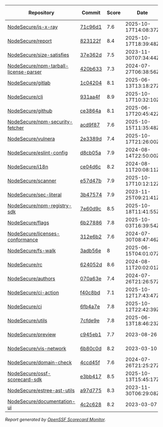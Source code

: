 <!-- OPENSSF-SCORECARD-MONITOR:START -->

| Repository | Commit | Score | Date | Score Delta | Report | StepSecurity |
| -- | -- | -- | -- | -- | -- | -- |
| [NodeSecure/js-x-ray](https://github.com/NodeSecure/js-x-ray) | [71c96d1](https://github.com/NodeSecure/js-x-ray/commit/71c96d1d265a4eac0b10af421de0e796ea1ce102) | 7.6 | 2025-10-17T14:08:37Z | -0.4 / [Details](https://ossf.github.io/scorecard-visualizer/#/projects/github.com/NodeSecure/js-x-ray/compare/02a2d05b22be7cb38916c72bba7323bc77f3ff66/71c96d1d265a4eac0b10af421de0e796ea1ce102) | [View](https://ossf.github.io/scorecard-visualizer/#/projects/github.com/NodeSecure/js-x-ray/commit/71c96d1d265a4eac0b10af421de0e796ea1ce102) | [Fix it](https://app.stepsecurity.io/securerepo?repo=NodeSecure/js-x-ray) |
| [NodeSecure/report](https://github.com/NodeSecure/report) | [823122f](https://github.com/NodeSecure/report/commit/823122f5d2515e0ed36c0bd81cbbb1241c44ad1f) | 8.4 | 2025-10-17T18:39:48Z | 0 / [Details](https://ossf.github.io/scorecard-visualizer/#/projects/github.com/NodeSecure/report/compare/823122f5d2515e0ed36c0bd81cbbb1241c44ad1f/823122f5d2515e0ed36c0bd81cbbb1241c44ad1f) | [View](https://ossf.github.io/scorecard-visualizer/#/projects/github.com/NodeSecure/report/commit/823122f5d2515e0ed36c0bd81cbbb1241c44ad1f) | [Fix it](https://app.stepsecurity.io/securerepo?repo=NodeSecure/report) |
| [NodeSecure/size-satisfies](https://github.com/NodeSecure/size-satisfies) | [37e362d](https://github.com/NodeSecure/size-satisfies/commit/37e362d756ea07662ee8052320a7d4ec1c097cad) | 7.5 | 2023-11-30T07:34:44Z | 0 / [Details](https://ossf.github.io/scorecard-visualizer/#/projects/github.com/NodeSecure/size-satisfies/compare/37e362d756ea07662ee8052320a7d4ec1c097cad/37e362d756ea07662ee8052320a7d4ec1c097cad) | [View](https://ossf.github.io/scorecard-visualizer/#/projects/github.com/NodeSecure/size-satisfies/commit/37e362d756ea07662ee8052320a7d4ec1c097cad) | [Fix it](https://app.stepsecurity.io/securerepo?repo=NodeSecure/size-satisfies) |
| [NodeSecure/npm-tarball-license-parser](https://github.com/NodeSecure/npm-tarball-license-parser) | [420b633](https://github.com/NodeSecure/npm-tarball-license-parser/commit/420b6331a6f3c07c5f20bb8f58d3394b88007c54) | 7.3 | 2024-07-27T06:38:56Z | 0 / [Details](https://ossf.github.io/scorecard-visualizer/#/projects/github.com/NodeSecure/npm-tarball-license-parser/compare/420b6331a6f3c07c5f20bb8f58d3394b88007c54/420b6331a6f3c07c5f20bb8f58d3394b88007c54) | [View](https://ossf.github.io/scorecard-visualizer/#/projects/github.com/NodeSecure/npm-tarball-license-parser/commit/420b6331a6f3c07c5f20bb8f58d3394b88007c54) | [Fix it](https://app.stepsecurity.io/securerepo?repo=NodeSecure/npm-tarball-license-parser) |
| [NodeSecure/gitlab](https://github.com/NodeSecure/gitlab) | [1c04204](https://github.com/NodeSecure/gitlab/commit/1c04204ae41b3f598a36aeed7301e24f3d328d73) | 8.1 | 2025-06-13T13:18:27Z | 0 / [Details](https://ossf.github.io/scorecard-visualizer/#/projects/github.com/NodeSecure/gitlab/compare/1c04204ae41b3f598a36aeed7301e24f3d328d73/1c04204ae41b3f598a36aeed7301e24f3d328d73) | [View](https://ossf.github.io/scorecard-visualizer/#/projects/github.com/NodeSecure/gitlab/commit/1c04204ae41b3f598a36aeed7301e24f3d328d73) | [Fix it](https://app.stepsecurity.io/securerepo?repo=NodeSecure/gitlab) |
| [NodeSecure/cli](https://github.com/NodeSecure/cli) | [931aa4f](https://github.com/NodeSecure/cli/commit/931aa4f8f993d44bd6810d03a37fb5491f92ac80) | 8.9 | 2025-10-17T10:32:10Z | 0 / [Details](https://ossf.github.io/scorecard-visualizer/#/projects/github.com/NodeSecure/cli/compare/9a47a81213f7077d9c0ae6f12eaf7b268c590bbc/931aa4f8f993d44bd6810d03a37fb5491f92ac80) | [View](https://ossf.github.io/scorecard-visualizer/#/projects/github.com/NodeSecure/cli/commit/931aa4f8f993d44bd6810d03a37fb5491f92ac80) | [Fix it](https://app.stepsecurity.io/securerepo?repo=NodeSecure/cli) |
| [NodeSecure/github](https://github.com/NodeSecure/github) | [ce3864a](https://github.com/NodeSecure/github/commit/ce3864aba26b1324526a581423ff6413a9d93e93) | 8.1 | 2025-06-17T20:45:42Z | 0 / [Details](https://ossf.github.io/scorecard-visualizer/#/projects/github.com/NodeSecure/github/compare/ce3864aba26b1324526a581423ff6413a9d93e93/ce3864aba26b1324526a581423ff6413a9d93e93) | [View](https://ossf.github.io/scorecard-visualizer/#/projects/github.com/NodeSecure/github/commit/ce3864aba26b1324526a581423ff6413a9d93e93) | [Fix it](https://app.stepsecurity.io/securerepo?repo=NodeSecure/github) |
| [NodeSecure/npm-security-fetcher](https://github.com/NodeSecure/npm-security-fetcher) | [acd9f87](https://github.com/NodeSecure/npm-security-fetcher/commit/acd9f871d8c5b4138043db744c532532f4eca599) | 7.6 | 2025-10-15T11:35:48Z | 0 / [Details](https://ossf.github.io/scorecard-visualizer/#/projects/github.com/NodeSecure/npm-security-fetcher/compare/acd9f871d8c5b4138043db744c532532f4eca599/acd9f871d8c5b4138043db744c532532f4eca599) | [View](https://ossf.github.io/scorecard-visualizer/#/projects/github.com/NodeSecure/npm-security-fetcher/commit/acd9f871d8c5b4138043db744c532532f4eca599) | [Fix it](https://app.stepsecurity.io/securerepo?repo=NodeSecure/npm-security-fetcher) |
| [NodeSecure/vulnera](https://github.com/NodeSecure/vulnera) | [2e3389d](https://github.com/NodeSecure/vulnera/commit/2e3389d6dc387adc589055b8186dc5ca7a997d86) | 7.4 | 2025-10-17T21:26:00Z | 0 / [Details](https://ossf.github.io/scorecard-visualizer/#/projects/github.com/NodeSecure/vulnera/compare/2e3389d6dc387adc589055b8186dc5ca7a997d86/2e3389d6dc387adc589055b8186dc5ca7a997d86) | [View](https://ossf.github.io/scorecard-visualizer/#/projects/github.com/NodeSecure/vulnera/commit/2e3389d6dc387adc589055b8186dc5ca7a997d86) | [Fix it](https://app.stepsecurity.io/securerepo?repo=NodeSecure/vulnera) |
| [NodeSecure/eslint-config](https://github.com/NodeSecure/eslint-config) | [d8cb05a](https://github.com/NodeSecure/eslint-config/commit/d8cb05aad74fa6cdff4daa82aab30d1f1a196891) | 7.9 | 2024-08-14T22:50:00Z | 0 / [Details](https://ossf.github.io/scorecard-visualizer/#/projects/github.com/NodeSecure/eslint-config/compare/d8cb05aad74fa6cdff4daa82aab30d1f1a196891/d8cb05aad74fa6cdff4daa82aab30d1f1a196891) | [View](https://ossf.github.io/scorecard-visualizer/#/projects/github.com/NodeSecure/eslint-config/commit/d8cb05aad74fa6cdff4daa82aab30d1f1a196891) | [Fix it](https://app.stepsecurity.io/securerepo?repo=NodeSecure/eslint-config) |
| [NodeSecure/i18n](https://github.com/NodeSecure/i18n) | [ce04d6c](https://github.com/NodeSecure/i18n/commit/ce04d6cb61ef6cbec3be87a29323fa4d1ea81eb3) | 8.2 | 2024-08-11T20:08:11Z | 0 / [Details](https://ossf.github.io/scorecard-visualizer/#/projects/github.com/NodeSecure/i18n/compare/ce04d6cb61ef6cbec3be87a29323fa4d1ea81eb3/ce04d6cb61ef6cbec3be87a29323fa4d1ea81eb3) | [View](https://ossf.github.io/scorecard-visualizer/#/projects/github.com/NodeSecure/i18n/commit/ce04d6cb61ef6cbec3be87a29323fa4d1ea81eb3) | [Fix it](https://app.stepsecurity.io/securerepo?repo=NodeSecure/i18n) |
| [NodeSecure/scanner](https://github.com/NodeSecure/scanner) | [e57d47b](https://github.com/NodeSecure/scanner/commit/e57d47b4ff7b4e9e06b6ebab992044cdfff00e50) | 7.9 | 2025-10-17T10:12:12Z | 0.1 / [Details](https://ossf.github.io/scorecard-visualizer/#/projects/github.com/NodeSecure/scanner/compare/645ce5454d6de78d6b04c10b9e9ed9455b273d54/e57d47b4ff7b4e9e06b6ebab992044cdfff00e50) | [View](https://ossf.github.io/scorecard-visualizer/#/projects/github.com/NodeSecure/scanner/commit/e57d47b4ff7b4e9e06b6ebab992044cdfff00e50) | [Fix it](https://app.stepsecurity.io/securerepo?repo=NodeSecure/scanner) |
| [NodeSecure/sec-literal](https://github.com/NodeSecure/sec-literal) | [3b47574](https://github.com/NodeSecure/sec-literal/commit/3b475747f5c3891946c40d9ad4e8096500e1a206) | 7.9 | 2023-11-25T09:21:41Z | 0 / [Details](https://ossf.github.io/scorecard-visualizer/#/projects/github.com/NodeSecure/sec-literal/compare/3b475747f5c3891946c40d9ad4e8096500e1a206/3b475747f5c3891946c40d9ad4e8096500e1a206) | [View](https://ossf.github.io/scorecard-visualizer/#/projects/github.com/NodeSecure/sec-literal/commit/3b475747f5c3891946c40d9ad4e8096500e1a206) | [Fix it](https://app.stepsecurity.io/securerepo?repo=NodeSecure/sec-literal) |
| [NodeSecure/npm-registry-sdk](https://github.com/NodeSecure/npm-registry-sdk) | [7e60d9c](https://github.com/NodeSecure/npm-registry-sdk/commit/7e60d9c2a4cec787ce7cb635018964403a156e23) | 8.5 | 2025-10-18T11:41:55Z | -0.1 / [Details](https://ossf.github.io/scorecard-visualizer/#/projects/github.com/NodeSecure/npm-registry-sdk/compare/c6259f8450d010cff65678cf74d67f22580a36f7/7e60d9c2a4cec787ce7cb635018964403a156e23) | [View](https://ossf.github.io/scorecard-visualizer/#/projects/github.com/NodeSecure/npm-registry-sdk/commit/7e60d9c2a4cec787ce7cb635018964403a156e23) | [Fix it](https://app.stepsecurity.io/securerepo?repo=NodeSecure/npm-registry-sdk) |
| [NodeSecure/flags](https://github.com/NodeSecure/flags) | [6b27886](https://github.com/NodeSecure/flags/commit/6b278860f86646b6143cf392559577c1aed756ba) | 7.8 | 2025-10-03T16:39:54Z | 0 / [Details](https://ossf.github.io/scorecard-visualizer/#/projects/github.com/NodeSecure/flags/compare/46a9b9147400ef98c26d3fff10b597782257d7ae/6b278860f86646b6143cf392559577c1aed756ba) | [View](https://ossf.github.io/scorecard-visualizer/#/projects/github.com/NodeSecure/flags/commit/6b278860f86646b6143cf392559577c1aed756ba) | [Fix it](https://app.stepsecurity.io/securerepo?repo=NodeSecure/flags) |
| [NodeSecure/licenses-conformance](https://github.com/NodeSecure/licenses-conformance) | [312e6b2](https://github.com/NodeSecure/licenses-conformance/commit/312e6b29f729dda7ac6d16a056d0f5c4bc8c1361) | 7.6 | 2024-07-30T08:47:46Z | 0 / [Details](https://ossf.github.io/scorecard-visualizer/#/projects/github.com/NodeSecure/licenses-conformance/compare/3f14f46ea080f622525c6f685abdab3f3f164813/312e6b29f729dda7ac6d16a056d0f5c4bc8c1361) | [View](https://ossf.github.io/scorecard-visualizer/#/projects/github.com/NodeSecure/licenses-conformance/commit/312e6b29f729dda7ac6d16a056d0f5c4bc8c1361) | [Fix it](https://app.stepsecurity.io/securerepo?repo=NodeSecure/licenses-conformance) |
| [NodeSecure/fs-walk](https://github.com/NodeSecure/fs-walk) | [3adb56e](https://github.com/NodeSecure/fs-walk/commit/3adb56e31ef2cc1cfa7f29cbfadb08d5f61e3761) | 8 | 2025-06-15T04:01:07Z | 0 / [Details](https://ossf.github.io/scorecard-visualizer/#/projects/github.com/NodeSecure/fs-walk/compare/3adb56e31ef2cc1cfa7f29cbfadb08d5f61e3761/3adb56e31ef2cc1cfa7f29cbfadb08d5f61e3761) | [View](https://ossf.github.io/scorecard-visualizer/#/projects/github.com/NodeSecure/fs-walk/commit/3adb56e31ef2cc1cfa7f29cbfadb08d5f61e3761) | [Fix it](https://app.stepsecurity.io/securerepo?repo=NodeSecure/fs-walk) |
| [NodeSecure/rc](https://github.com/NodeSecure/rc) | [624052d](https://github.com/NodeSecure/rc/commit/624052d6073531f08d0e41fe2fd8553af49cb15e) | 8.6 | 2024-08-11T20:02:01Z | 0 / [Details](https://ossf.github.io/scorecard-visualizer/#/projects/github.com/NodeSecure/rc/compare/e16f5913d001f39eec5cc6c75514a03532b6d4c7/624052d6073531f08d0e41fe2fd8553af49cb15e) | [View](https://ossf.github.io/scorecard-visualizer/#/projects/github.com/NodeSecure/rc/commit/624052d6073531f08d0e41fe2fd8553af49cb15e) | [Fix it](https://app.stepsecurity.io/securerepo?repo=NodeSecure/rc) |
| [NodeSecure/authors](https://github.com/NodeSecure/authors) | [070a63e](https://github.com/NodeSecure/authors/commit/070a63e3fab151f9d38a2c13e76cfa69c01b1bf3) | 7.4 | 2024-07-26T21:26:57Z | 0 / [Details](https://ossf.github.io/scorecard-visualizer/#/projects/github.com/NodeSecure/authors/compare/070a63e3fab151f9d38a2c13e76cfa69c01b1bf3/070a63e3fab151f9d38a2c13e76cfa69c01b1bf3) | [View](https://ossf.github.io/scorecard-visualizer/#/projects/github.com/NodeSecure/authors/commit/070a63e3fab151f9d38a2c13e76cfa69c01b1bf3) | [Fix it](https://app.stepsecurity.io/securerepo?repo=NodeSecure/authors) |
| [NodeSecure/ci-action](https://github.com/NodeSecure/ci-action) | [f40c8bd](https://github.com/NodeSecure/ci-action/commit/f40c8bd96938bdb52f3d83954fc62e6f2547f2da) | 7.1 | 2025-10-12T17:43:47Z | 0 / [Details](https://ossf.github.io/scorecard-visualizer/#/projects/github.com/NodeSecure/ci-action/compare/1fe4f665b76ef740e76857465795d02302287bda/f40c8bd96938bdb52f3d83954fc62e6f2547f2da) | [View](https://ossf.github.io/scorecard-visualizer/#/projects/github.com/NodeSecure/ci-action/commit/f40c8bd96938bdb52f3d83954fc62e6f2547f2da) | [Fix it](https://app.stepsecurity.io/securerepo?repo=NodeSecure/ci-action) |
| [NodeSecure/ci](https://github.com/NodeSecure/ci) | [6fb4a7e](https://github.com/NodeSecure/ci/commit/6fb4a7ecc730a94d547ad565022685b9642c3132) | 7.8 | 2025-10-12T22:42:39Z | 0 / [Details](https://ossf.github.io/scorecard-visualizer/#/projects/github.com/NodeSecure/ci/compare/6fb4a7ecc730a94d547ad565022685b9642c3132/6fb4a7ecc730a94d547ad565022685b9642c3132) | [View](https://ossf.github.io/scorecard-visualizer/#/projects/github.com/NodeSecure/ci/commit/6fb4a7ecc730a94d547ad565022685b9642c3132) | [Fix it](https://app.stepsecurity.io/securerepo?repo=NodeSecure/ci) |
| [NodeSecure/utils](https://github.com/NodeSecure/utils) | [7cfde9e](https://github.com/NodeSecure/utils/commit/7cfde9e2c13b6e3fe09647cb09e79adab01c3564) | 7.8 | 2025-06-13T18:46:23Z | 0 / [Details](https://ossf.github.io/scorecard-visualizer/#/projects/github.com/NodeSecure/utils/compare/7cfde9e2c13b6e3fe09647cb09e79adab01c3564/7cfde9e2c13b6e3fe09647cb09e79adab01c3564) | [View](https://ossf.github.io/scorecard-visualizer/#/projects/github.com/NodeSecure/utils/commit/7cfde9e2c13b6e3fe09647cb09e79adab01c3564) | [Fix it](https://app.stepsecurity.io/securerepo?repo=NodeSecure/utils) |
| [NodeSecure/preview](https://github.com/NodeSecure/preview) | [c945eb1](https://github.com/NodeSecure/preview/commit/c945eb1a0af71512061b7be8314ee38a939cd524) | 7.7 | 2023-08-26 | 0 / [Details](https://ossf.github.io/scorecard-visualizer/#/projects/github.com/NodeSecure/preview/compare/c945eb1a0af71512061b7be8314ee38a939cd524/c945eb1a0af71512061b7be8314ee38a939cd524) | [View](https://ossf.github.io/scorecard-visualizer/#/projects/github.com/NodeSecure/preview/commit/c945eb1a0af71512061b7be8314ee38a939cd524) | [Fix it](https://app.stepsecurity.io/securerepo?repo=NodeSecure/preview) |
| [NodeSecure/vis-network](https://github.com/NodeSecure/vis-network) | [6b80c0d](https://github.com/NodeSecure/vis-network/commit/6b80c0db98cd2d08be6de39fb5c97298376a86c0) | 8.2 | 2023-03-10 | 0 / [Details](https://ossf.github.io/scorecard-visualizer/#/projects/github.com/NodeSecure/vis-network/compare/6b80c0db98cd2d08be6de39fb5c97298376a86c0/6b80c0db98cd2d08be6de39fb5c97298376a86c0) | [View](https://ossf.github.io/scorecard-visualizer/#/projects/github.com/NodeSecure/vis-network/commit/6b80c0db98cd2d08be6de39fb5c97298376a86c0) | [Fix it](https://app.stepsecurity.io/securerepo?repo=NodeSecure/vis-network) |
| [NodeSecure/domain-check](https://github.com/NodeSecure/domain-check) | [4ccd45f](https://github.com/NodeSecure/domain-check/commit/4ccd45f37ad37a6078211683f4dacacd2bbbe489) | 7.6 | 2024-07-26T21:25:27Z | 0 / [Details](https://ossf.github.io/scorecard-visualizer/#/projects/github.com/NodeSecure/domain-check/compare/4ccd45f37ad37a6078211683f4dacacd2bbbe489/4ccd45f37ad37a6078211683f4dacacd2bbbe489) | [View](https://ossf.github.io/scorecard-visualizer/#/projects/github.com/NodeSecure/domain-check/commit/4ccd45f37ad37a6078211683f4dacacd2bbbe489) | [Fix it](https://app.stepsecurity.io/securerepo?repo=NodeSecure/domain-check) |
| [NodeSecure/ossf-scorecard-sdk](https://github.com/NodeSecure/ossf-scorecard-sdk) | [e3bb417](https://github.com/NodeSecure/ossf-scorecard-sdk/commit/e3bb41765e004cfd1f790602beeaee1123e941bf) | 8.5 | 2025-10-13T15:45:17Z | 0 / [Details](https://ossf.github.io/scorecard-visualizer/#/projects/github.com/NodeSecure/ossf-scorecard-sdk/compare/e3bb41765e004cfd1f790602beeaee1123e941bf/e3bb41765e004cfd1f790602beeaee1123e941bf) | [View](https://ossf.github.io/scorecard-visualizer/#/projects/github.com/NodeSecure/ossf-scorecard-sdk/commit/e3bb41765e004cfd1f790602beeaee1123e941bf) | [Fix it](https://app.stepsecurity.io/securerepo?repo=NodeSecure/ossf-scorecard-sdk) |
| [NodeSecure/estree-ast-utils](https://github.com/NodeSecure/estree-ast-utils) | [a97d775](https://github.com/NodeSecure/estree-ast-utils/commit/a97d775ec2a12e1c8f8b22e5177c55ad5ec157cb) | 8.3 | 2023-11-30T06:29:08Z | 0 / [Details](https://ossf.github.io/scorecard-visualizer/#/projects/github.com/NodeSecure/estree-ast-utils/compare/a97d775ec2a12e1c8f8b22e5177c55ad5ec157cb/a97d775ec2a12e1c8f8b22e5177c55ad5ec157cb) | [View](https://ossf.github.io/scorecard-visualizer/#/projects/github.com/NodeSecure/estree-ast-utils/commit/a97d775ec2a12e1c8f8b22e5177c55ad5ec157cb) | [Fix it](https://app.stepsecurity.io/securerepo?repo=NodeSecure/estree-ast-utils) |
| [NodeSecure/documentation-ui](https://github.com/NodeSecure/documentation-ui) | [4c2c628](https://github.com/NodeSecure/documentation-ui/commit/4c2c62809956190a0cf9583442271546ee4f331c) | 8.2 | 2023-03-07 | 0 / [Details](https://ossf.github.io/scorecard-visualizer/#/projects/github.com/NodeSecure/documentation-ui/compare/4c2c62809956190a0cf9583442271546ee4f331c/4c2c62809956190a0cf9583442271546ee4f331c) | [View](https://ossf.github.io/scorecard-visualizer/#/projects/github.com/NodeSecure/documentation-ui/commit/4c2c62809956190a0cf9583442271546ee4f331c) | [Fix it](https://app.stepsecurity.io/securerepo?repo=NodeSecure/documentation-ui) |

_Report generated by [OpenSSF Scorecard Monitor](https://github.com/ossf/scorecard-monitor)._

<!-- OPENSSF-SCORECARD-MONITOR:END -->